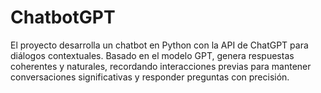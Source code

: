# ChatbotGPT
El proyecto desarrolla un chatbot en Python con la API de ChatGPT para diálogos contextuales. Basado en el modelo GPT, genera respuestas coherentes y naturales, recordando interacciones previas para mantener conversaciones significativas y responder preguntas con precisión.

